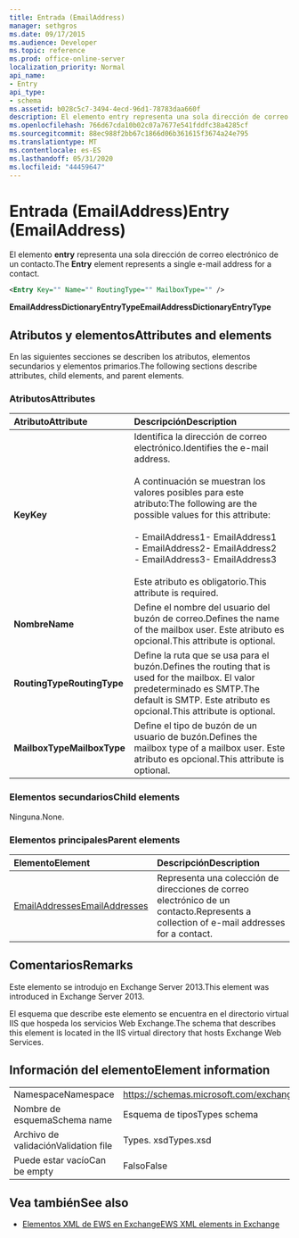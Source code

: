 ```yaml
---
title: Entrada (EmailAddress)
manager: sethgros
ms.date: 09/17/2015
ms.audience: Developer
ms.topic: reference
ms.prod: office-online-server
localization_priority: Normal
api_name:
- Entry
api_type:
- schema
ms.assetid: b028c5c7-3494-4ecd-96d1-78783daa660f
description: El elemento entry representa una sola dirección de correo electrónico de un contacto.
ms.openlocfilehash: 766d67cda10b02c07a7677e541fddfc38a4285cf
ms.sourcegitcommit: 88ec988f2bb67c1866d06b361615f3674a24e795
ms.translationtype: MT
ms.contentlocale: es-ES
ms.lasthandoff: 05/31/2020
ms.locfileid: "44459647"
---
```

# <a name="entry-emailaddress"></a><span data-ttu-id="d1c98-103">Entrada (EmailAddress)</span><span class="sxs-lookup"><span data-stu-id="d1c98-103">Entry (EmailAddress)</span></span>

<span data-ttu-id="d1c98-104">El elemento **entry** representa una sola dirección de correo electrónico de un contacto.</span><span class="sxs-lookup"><span data-stu-id="d1c98-104">The **Entry** element represents a single e-mail address for a contact.</span></span> 
  
```XML
<Entry Key="" Name="" RoutingType="" MailboxType="" />
```

<span data-ttu-id="d1c98-105">**EmailAddressDictionaryEntryType**</span><span class="sxs-lookup"><span data-stu-id="d1c98-105">**EmailAddressDictionaryEntryType**</span></span>

## <a name="attributes-and-elements"></a><span data-ttu-id="d1c98-106">Atributos y elementos</span><span class="sxs-lookup"><span data-stu-id="d1c98-106">Attributes and elements</span></span>

<span data-ttu-id="d1c98-107">En las siguientes secciones se describen los atributos, elementos secundarios y elementos primarios.</span><span class="sxs-lookup"><span data-stu-id="d1c98-107">The following sections describe attributes, child elements, and parent elements.</span></span>
  
### <a name="attributes"></a><span data-ttu-id="d1c98-108">Atributos</span><span class="sxs-lookup"><span data-stu-id="d1c98-108">Attributes</span></span>

|<span data-ttu-id="d1c98-109">**Atributo**</span><span class="sxs-lookup"><span data-stu-id="d1c98-109">**Attribute**</span></span>|<span data-ttu-id="d1c98-110">**Descripción**</span><span class="sxs-lookup"><span data-stu-id="d1c98-110">**Description**</span></span>|
|:-----|:-----|
|<span data-ttu-id="d1c98-111">**Key**</span><span class="sxs-lookup"><span data-stu-id="d1c98-111">**Key**</span></span> <br/> | <span data-ttu-id="d1c98-112">Identifica la dirección de correo electrónico.</span><span class="sxs-lookup"><span data-stu-id="d1c98-112">Identifies the e-mail address.</span></span><br/><br/><span data-ttu-id="d1c98-113">A continuación se muestran los valores posibles para este atributo:</span><span class="sxs-lookup"><span data-stu-id="d1c98-113">The following are the possible values for this attribute:</span></span><br/><br/><span data-ttu-id="d1c98-114">- EmailAddress1</span><span class="sxs-lookup"><span data-stu-id="d1c98-114">-  EmailAddress1</span></span>  <br/><span data-ttu-id="d1c98-115">- EmailAddress2</span><span class="sxs-lookup"><span data-stu-id="d1c98-115">-  EmailAddress2</span></span>  <br/><span data-ttu-id="d1c98-116">- EmailAddress3</span><span class="sxs-lookup"><span data-stu-id="d1c98-116">-  EmailAddress3</span></span> <br/><br/>  <span data-ttu-id="d1c98-117">Este atributo es obligatorio.</span><span class="sxs-lookup"><span data-stu-id="d1c98-117">This attribute is required.</span></span>  <br/> |
|<span data-ttu-id="d1c98-118">**Nombre**</span><span class="sxs-lookup"><span data-stu-id="d1c98-118">**Name**</span></span> <br/> |<span data-ttu-id="d1c98-119">Define el nombre del usuario del buzón de correo.</span><span class="sxs-lookup"><span data-stu-id="d1c98-119">Defines the name of the mailbox user.</span></span> <span data-ttu-id="d1c98-120">Este atributo es opcional.</span><span class="sxs-lookup"><span data-stu-id="d1c98-120">This attribute is optional.</span></span>  <br/> |
|<span data-ttu-id="d1c98-121">**RoutingType**</span><span class="sxs-lookup"><span data-stu-id="d1c98-121">**RoutingType**</span></span> <br/> |<span data-ttu-id="d1c98-122">Define la ruta que se usa para el buzón.</span><span class="sxs-lookup"><span data-stu-id="d1c98-122">Defines the routing that is used for the mailbox.</span></span> <span data-ttu-id="d1c98-123">El valor predeterminado es SMTP.</span><span class="sxs-lookup"><span data-stu-id="d1c98-123">The default is SMTP.</span></span> <span data-ttu-id="d1c98-124">Este atributo es opcional.</span><span class="sxs-lookup"><span data-stu-id="d1c98-124">This attribute is optional.</span></span>  <br/> |
|<span data-ttu-id="d1c98-125">**MailboxType**</span><span class="sxs-lookup"><span data-stu-id="d1c98-125">**MailboxType**</span></span> <br/> |<span data-ttu-id="d1c98-126">Define el tipo de buzón de un usuario de buzón.</span><span class="sxs-lookup"><span data-stu-id="d1c98-126">Defines the mailbox type of a mailbox user.</span></span> <span data-ttu-id="d1c98-127">Este atributo es opcional.</span><span class="sxs-lookup"><span data-stu-id="d1c98-127">This attribute is optional.</span></span>  <br/> |
   
### <a name="child-elements"></a><span data-ttu-id="d1c98-128">Elementos secundarios</span><span class="sxs-lookup"><span data-stu-id="d1c98-128">Child elements</span></span>

<span data-ttu-id="d1c98-129">Ninguna.</span><span class="sxs-lookup"><span data-stu-id="d1c98-129">None.</span></span>
  
### <a name="parent-elements"></a><span data-ttu-id="d1c98-130">Elementos principales</span><span class="sxs-lookup"><span data-stu-id="d1c98-130">Parent elements</span></span>

|<span data-ttu-id="d1c98-131">**Elemento**</span><span class="sxs-lookup"><span data-stu-id="d1c98-131">**Element**</span></span>|<span data-ttu-id="d1c98-132">**Descripción**</span><span class="sxs-lookup"><span data-stu-id="d1c98-132">**Description**</span></span>|
|:-----|:-----|
|[<span data-ttu-id="d1c98-133">EmailAddresses</span><span class="sxs-lookup"><span data-stu-id="d1c98-133">EmailAddresses</span></span>](emailaddresses.md) <br/> |<span data-ttu-id="d1c98-134">Representa una colección de direcciones de correo electrónico de un contacto.</span><span class="sxs-lookup"><span data-stu-id="d1c98-134">Represents a collection of e-mail addresses for a contact.</span></span>  <br/> |
   
## <a name="remarks"></a><span data-ttu-id="d1c98-135">Comentarios</span><span class="sxs-lookup"><span data-stu-id="d1c98-135">Remarks</span></span>

<span data-ttu-id="d1c98-136">Este elemento se introdujo en Exchange Server 2013.</span><span class="sxs-lookup"><span data-stu-id="d1c98-136">This element was introduced in Exchange Server 2013.</span></span>
  
<span data-ttu-id="d1c98-137">El esquema que describe este elemento se encuentra en el directorio virtual IIS que hospeda los servicios Web Exchange.</span><span class="sxs-lookup"><span data-stu-id="d1c98-137">The schema that describes this element is located in the IIS virtual directory that hosts Exchange Web Services.</span></span>
  
## <a name="element-information"></a><span data-ttu-id="d1c98-138">Información del elemento</span><span class="sxs-lookup"><span data-stu-id="d1c98-138">Element information</span></span>

|||
|:-----|:-----|
|<span data-ttu-id="d1c98-139">Namespace</span><span class="sxs-lookup"><span data-stu-id="d1c98-139">Namespace</span></span>  <br/> |https://schemas.microsoft.com/exchange/services/2006/types  <br/> |
|<span data-ttu-id="d1c98-140">Nombre de esquema</span><span class="sxs-lookup"><span data-stu-id="d1c98-140">Schema name</span></span>  <br/> |<span data-ttu-id="d1c98-141">Esquema de tipos</span><span class="sxs-lookup"><span data-stu-id="d1c98-141">Types schema</span></span>  <br/> |
|<span data-ttu-id="d1c98-142">Archivo de validación</span><span class="sxs-lookup"><span data-stu-id="d1c98-142">Validation file</span></span>  <br/> |<span data-ttu-id="d1c98-143">Types. xsd</span><span class="sxs-lookup"><span data-stu-id="d1c98-143">Types.xsd</span></span>  <br/> |
|<span data-ttu-id="d1c98-144">Puede estar vacío</span><span class="sxs-lookup"><span data-stu-id="d1c98-144">Can be empty</span></span>  <br/> |<span data-ttu-id="d1c98-145">Falso</span><span class="sxs-lookup"><span data-stu-id="d1c98-145">False</span></span>  <br/> |
   
## <a name="see-also"></a><span data-ttu-id="d1c98-146">Vea también</span><span class="sxs-lookup"><span data-stu-id="d1c98-146">See also</span></span>

- [<span data-ttu-id="d1c98-147">Elementos XML de EWS en Exchange</span><span class="sxs-lookup"><span data-stu-id="d1c98-147">EWS XML elements in Exchange</span></span>](ews-xml-elements-in-exchange.md)

